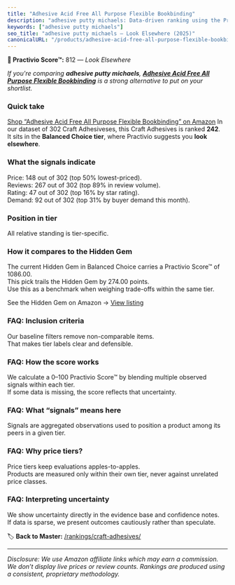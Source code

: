 ```yaml
---
title: "Adhesive Acid Free All Purpose Flexible Bookbinding"
description: "adhesive putty michaels: Data-driven ranking using the Practivio Score™. Positioned by quality, value, demand, findability, momentum."
keywords: ["adhesive putty michaels"]
seo_title: "adhesive putty michaels — Look Elsewhere (2025)"
canonicalURL: "/products/adhesive-acid-free-all-purpose-flexible-bookbinding-B0DW45N11C/"
---
```


**🚫 Practivio Score™:** 812 — _Look Elsewhere_


*If you're comparing **adhesive putty michaels**, **[Adhesive Acid Free All Purpose Flexible Bookbinding](https://www.amazon.com/dp/B0DW45N11C?tag=practivio-20)** is a strong alternative to put on your shortlist.*
### Quick take
[Shop “Adhesive Acid Free All Purpose Flexible Bookbinding” on Amazon](https://www.amazon.com/dp/B0DW45N11C?tag=practivio-20)
In our dataset of 302 Craft Adhesiveses, this Craft Adhesives is ranked **242**.  
It sits in the **Balanced Choice tier**, where Practivio suggests you **look elsewhere**.

### What the signals indicate
Price: 148 out of 302 (top 50% lowest-priced).  
Reviews: 267 out of 302 (top 89% in review volume).  
Rating: 47 out of 302 (top 16% by star rating).  
Demand: 92 out of 302 (top 31% by buyer demand this month).

### Position in tier
All relative standing is tier-specific.

### How it compares to the Hidden Gem
The current Hidden Gem in Balanced Choice carries a Practivio Score™ of 1086.00.  
This pick trails the Hidden Gem by 274.00 points.  
Use this as a benchmark when weighing trade-offs within the same tier.  

See the Hidden Gem on Amazon → [View listing](https://www.amazon.com/dp/B000VXO4L2?tag=practivio-20)

### FAQ: Inclusion criteria
Our baseline filters remove non-comparable items.  
That makes tier labels clear and defensible.

### FAQ: How the score works
We calculate a 0–100 Practivio Score™ by blending multiple observed signals within each tier.  
If some data is missing, the score reflects that uncertainty.

### FAQ: What “signals” means here
Signals are aggregated observations used to position a product among its peers in a given tier.

### FAQ: Why price tiers?
Price tiers keep evaluations apples-to-apples.  
Products are measured only within their own tier, never against unrelated price classes.

### FAQ: Interpreting uncertainty
We show uncertainty directly in the evidence base and confidence notes.  
If data is sparse, we present outcomes cautiously rather than speculate.


🏷️ **Back to Master:** [/rankings/craft-adhesives/](/rankings/craft-adhesives/)

---
_Disclosure: We use Amazon affiliate links which may earn a commission. We don’t display live prices or review counts. Rankings are produced using a consistent, proprietary methodology._
